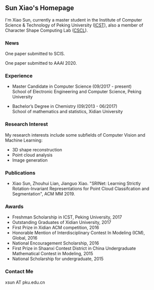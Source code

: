 ## Sun Xiao's Homepage

I'm Xiao Sun, currently a master student in the Institute of Computer Science & Technology of Peking University (<a href="www.icst.pku.edu.cn">ICST</a>), also a member of Character Shape Computing Lab (<a href="www.icst.pku.edu.cn/cscl">CSCL</a>).

### News
One paper submitted to SCIS.

One paper submitted to AAAI 2020.

### Experience
* Master Candidate in Computer Science (09/2017 - present) <br/>
School of Electronic Engineering and Computer Science, Peking University

* Bachelor’s Degree in Chemistry (09/2013 - 06/2017) <br/>
School of mathematics and statistics, Xidian University

### Research Interest
My research interests include some subfields of Computer Vision and Machine Learning:
* 3D shape reconstruction 
* Point cloud analysis
* Image generation


### Publications
* Xiao Sun, Zhouhui Lian, Jianguo Xiao. "SRINet: Learning Strictly Rotation-Invariant Representations
for Point Cloud Classifcation and Segmentation", ACM MM 2019.


### Awards
* Freshman Scholarship in ICST, Peking University, 2017
* Outstanding Graduates of Xidian University, 2017
* First Prize in Xidian ACM competition, 2016
* Honorable Mention of Interdisciplinary Contest In Modeling (ICM), Global, 2016
* National Encouragement Scholarship, 2016
* First Prize in Shaanxi Contest District in China Undergraduate Mathematical Contest in Modeling, 2015
* National Scholarship for undergraduate, 2015

### Contact Me
xsun AT pku.edu.cn
